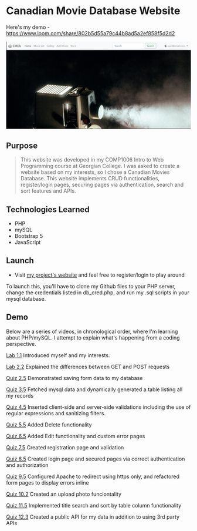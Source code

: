 # Canadian Movie Database Website

Here's my demo - https://www.loom.com/share/802b5d55a79c44b8ad5a2ef858f5d2d2

![Screenshot of my project](./img/screenshot.png)

## Purpose

> This website was developed in my COMP1006 Intro to Web Programming course at Georgian College. I was asked to create a website based on my interests, so I chose a Canadian Movies Database. This website implements CRUD functionalities, register/login pages, securing pages via authentication, search and sort features and APIs.

## Technologies Learned

- PHP
- mySQL
- Bootstrap 5
- JavaScript

## Launch

- Visit [my project's website](https://lamp.computerstudi.es/~Alex200465920/COMP1006/project1/login.php) and feel free to register/login to play around

To launch this, you'll have to clone my Github files to your PHP server, change the credentials listed in db_cred.php, and run my .sql scripts in your mysql database.

## Demo

Below are a series of videos, in chronological order, where I'm learning about PHP/mySQL. I attempt to explain what's happening from a coding perspective.

[Lab 1.1](https://www.loom.com/share/c9ac9b73b2694976b6aebcea7ea8cc49)
Introduced myself and my interests.

[Lab 2.2](https://www.loom.com/share/aba70730e2f64f06970b460d253f15c9)
Explained the differences between GET and POST requests

[Quiz 2.5](https://www.loom.com/share/6d685164dd6c449d968b1361b3bc569d)
Demonstrated saving form data to my database

[Quiz 3.5](https://www.loom.com/share/4c26ac4379824afdbded95e64966a56c)
Fetched mysql data and dynamically generated a table listing all my records

[Quiz 4.5](https://www.loom.com/share/0d8c0445b796449c909e47c147771574)
Inserted client-side and server-side validations including the use of regular expressions and sanitizing filters.

[Quiz 5.5](https://www.loom.com/share/f44ea237036740e3bfc3bc12461c8260)
Added Delete functionality

[Quiz 6.5](https://www.loom.com/share/10d40cc69dc64086ace83bbd7e4eeb7b)
Added Edit functionality and custom error pages

[Quiz 7.5](https://www.loom.com/share/fba5c2ee60e34908ae9ffaa87e25eaa9)
Created registration page and validation

[Quiz 8.5](https://www.loom.com/share/6fd3631b39f0499e8418c86cdd359a5f)
Created login page and secured pages via correct authentication and authorization

[Quiz 9.5](https://www.loom.com/share/d7ce94d9214444f984e1663330593abf)
Configured Apache to redirect using https only, and refactored form pages to display errors inline

[Quiz 10.2](https://www.loom.com/share/7b898e3ff8814a04a798afe36935c5ab)
Created an upload photo funciontality

[Quiz 11.5](https://www.loom.com/share/09b9651bac6c488abbc8e19264bea564)
Implemented title search and sort by table column functionality

[Quiz 12.3](https://www.loom.com/share/838e0d0a03b3499195b8d4c3751c6ff0)
Created a public API for my data in addition to using 3rd party APIs

